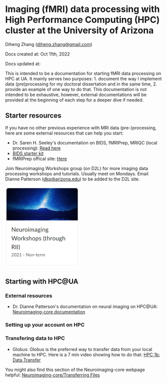 # Imaging (fMRI) data processing with High Performance Computing (HPC) cluster at the University of Arizona

Diheng Zhang ([diheng.zhang@gmail.com](mailto:diheng.zhang@gmail.com))

Docs created at: Oct 11th, 2022

Docs updated at: <time>

This is intended to be a documentation for starting fMRI data processing on HPC at UA. It mainly serves two purposes: 1. document the way I implement data (pre)processing for my doctoral dissertation and in the same time, 2. provide an example of one way to do that. This documentation is not intended to be exhaustive, however, external documentations will be provided at the beginning of each step for a deeper dive if needed.

## Starter resources

If you have no other previous experience with MRI data (pre-)processing, here are some external resources that can help you start:

- Dr. Saren H. Seeley's documentation on BIDS, fMRIPrep, MRIQC (local processing): [Read here](https://rpubs.com/sarenseeley/463941)
- [BIDS starter kit](https://bids-standard.github.io/bids-starter-kit/)
- fMRIPrep offical site: [Here](https://fmriprep.org/en/stable/)

Join Neuroimaging Workshops group (on D2L) for more imaging data processing workshops and tutorials. Usually meet on Mondays. Email Dianne Patterson ([dkp@arizona.edu](mailto:dkp@arizona.edu)) to be added to the D2L site.

![D2L_site](img/D2L.png)

## Starting with HPC@UA

### External resources
- Dr. Dianne Patterson's documentation on neural imaging on HPC@UA: [Neuroimaging-core documentation](https://neuroimaging-core-docs.readthedocs.io/en/latest/pages/hpc.html)

### Setting up your account on HPC

### Transfering data to HPC

- Globus:
Globus is the preferred way to transfer data from your local machine to HPC. Here is a 7 min video showing how to do that: [HPC 1b: Data Transfer](https://arizona.openclass.ai/resource/lesson-619ed67e898b4fb790c4e52a)  
  
You might also find this section of the Neuroimaging-core webpage helpful: [Neuroimaging-core/Transferring Files](https://neuroimaging-core-docs.readthedocs.io/en/latest/pages/hpc.html#transferring-files)